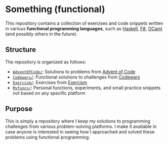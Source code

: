 # Something (functional)

This repository contains a collection of exercises and code snippets written in various **functional programming languages**, such as [Haskell](https://github.com/haskell), [F#](https://github.com/dotnet/fsharp), [OCaml](https://github.com/ocaml) (and possibly others in the future).

## Structure

The repository is organized as follows:

- [``AdventOfCode/``](https://github.com/filipondios/something/tree/main/AdventOfCode2015): Solutions to problems from [Advent of Code](https://adventofcode.com/)
- [``Codewars/``](https://github.com/filipondios/something/tree/main/Codewars): Functional solutions to challenges from [Codewars](https://www.codewars.com/)
- [``Exercism/``](https://github.com/filipondios/something/tree/main/Exercism): Exercises from [Exercism](https://exercism.org/)
- [``Myfuncs/``](https://github.com/filipondios/something/tree/main/MyFuncs): Personal functions, experiments, and small practice snippets not based on any specific platform

## Purpose

This is simply a repository where I keep my solutions to programming challenges from various problem-solving platforms. I make it available in case anyone is interested in seeing how I approached and solved these problems using functional programming.
